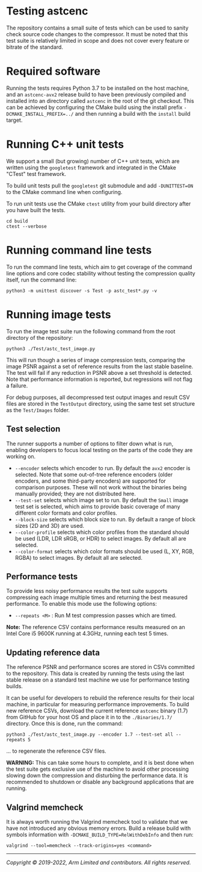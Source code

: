 # Testing astcenc

The repository contains a small suite of tests which can be used to sanity
check source code changes to the compressor. It must be noted that this test
suite is relatively limited in scope and does not cover every feature or
bitrate of the standard.

# Required software

Running the tests requires Python 3.7 to be installed on the host machine, and
an `astcenc-avx2` release build to have been previously compiled and installed
into an directory called `astcenc` in the root of the git checkout. This
can be achieved by configuring the CMake build using the install prefix
`-DCMAKE_INSTALL_PREFIX=../` and then running a build with the `install` build
target.

# Running C++ unit tests

We support a small (but growing) number of C++ unit tests, which are written
using the `googletest` framework and integrated in the CMake "CTest" test
framework.

To build unit tests pull the `googletest` git submodule and add `-DUNITTEST=ON`
to the CMake command line when configuring.

To run unit tests use the CMake `ctest` utility from your build directory after
you have built the tests.

```shell
cd build
ctest --verbose
```

# Running command line tests

To run the command line tests, which aim to get coverage of the command line
options and core codec stability without testing the compression quality
itself, run the command line:

    python3 -m unittest discover -s Test -p astc_test*.py -v

# Running image tests

To run the image test suite run the following command from the root directory
of the repository:

    python3 ./Test/astc_test_image.py

This will run though a series of image compression tests, comparing the image
PSNR against a set of reference results from the last stable baseline. The test
will fail if any reduction in PSNR above a set threshold is detected. Note that
performance information is reported, but regressions will not flag a failure.

For debug purposes, all decompressed test output images and result CSV files
are stored in the `TestOutput` directory, using the same test set structure as
the `Test/Images` folder.

## Test selection

The runner supports a number of options to filter down what is run, enabling
developers to focus local testing on the parts of the code they are working on.

* `--encoder` selects which encoder to run. By default the `avx2` encoder is
  selected. Note that some out-of-tree reference encoders (older encoders, and
  some third-party encoders) are supported for comparison purposes. These will
  not work without the binaries being manually provided; they are not
  distributed here.
* `--test-set` selects which image set to run. By default the `Small` image
  test set is selected, which aims to provide basic coverage of many different
  color formats and color profiles.
* `--block-size` selects which block size to run. By default a range of
  block sizes (2D and 3D) are used.
* `--color-profile` selects which color profiles from the standard should be
  used (LDR, LDR sRGB, or HDR) to select images. By default all are selected.
* `--color-format` selects which color formats should be used (L, XY, RGB,
  RGBA) to select images. By default all are selected.

## Performance tests

To provide less noisy performance results the test suite supports compressing
each image multiple times and returning the best measured performance. To
enable this mode use the following options:

* `--repeats <M>` : Run M test compression passes which are timed.

**Note:**  The reference CSV contains performance results measured on an Intel
Core i5 9600K running at 4.3GHz, running each test 5 times.

## Updating reference data

The reference PSNR and performance scores are stored in CSVs committed to the
repository. This data is created by running the tests using the last stable
release on a standard test machine we use for performance testing builds.

It can be useful for developers to rebuild the reference results for their
local machine, in particular for measuring performance improvements. To build
new reference CSVs, download the current reference `astcenc` binary (1.7) from
GitHub for your host OS and place it in to the `./Binaries/1.7/` directory.
Once this is done, run the command:

    python3 ./Test/astc_test_image.py --encoder 1.7 --test-set all --repeats 5

... to regenerate the reference CSV files.

**WARNING:** This can take some hours to complete, and it is best done when the
test suite gets exclusive use of the machine to avoid other processing slowing
down the compression and disturbing the performance data. It is recommended to
shutdown or disable any background applications that are running.

## Valgrind memcheck

It is always worth running the Valgrind memcheck tool to validate that we have
not introduced any obvious memory errors. Build a release build with symbols
information with `-DCMAKE_BUILD_TYPE=RelWithDebInfo` and then run:

    valgrind --tool=memcheck --track-origins=yes <command>

- - -

_Copyright © 2019-2022, Arm Limited and contributors. All rights reserved._
